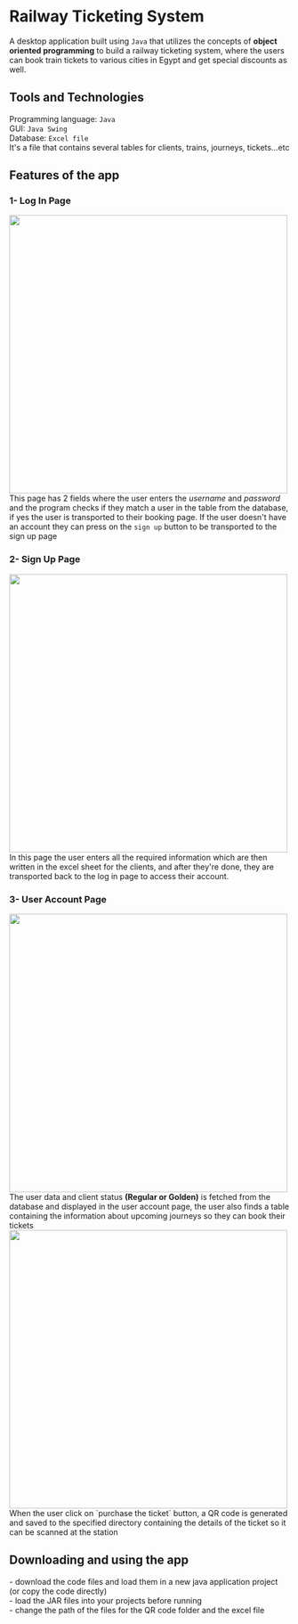 # Railway Ticketing System
A desktop application built using `Java` that utilizes the concepts of **object oriented programming** to build a railway ticketing system, where the users can book train tickets to various cities in Egypt and get special discounts as well.
## Tools and Technologies 
Programming language: `Java` <br>
GUI: `Java Swing` <br>
Database: `Excel file`<br>
It's a file that contains several tables for clients, trains, journeys, tickets...etc
## Features of the app
### 1- Log In Page
<img src="https://github.com/RanwaKhaled/Railway-Ticketing-System/assets/77844198/ac9837ad-4a15-4f64-ba9c-8ae4910c9295" width=500>
<br>
This page has 2 fields where the user enters the <i>username</i> and <i>password</i> and the program checks if they match a user in the table from the database, if yes the user is transported to their booking page. If the user doesn't have an account they can press on the <code>sign up</code> button to be transported to the sign up page
<h3>2- Sign Up Page</h3>
<img src="https://github.com/RanwaKhaled/Railway-Ticketing-System/assets/77844198/17d0f9c5-1c74-47d8-99bb-883b3725d344" width=500><br>
In this page the user enters all the required information which are then written in the excel sheet for the clients, and after they're done, they are transported back to the log in page to access their account.
<h3>3- User Account Page</h3>
<img src="https://github.com/RanwaKhaled/Railway-Ticketing-System/assets/77844198/bc02096b-b333-45a0-949f-4fc677bef329" width=500><br>
The user data and client status <b>(Regular or Golden)</b> is fetched from the database and displayed in the user account page, the user also finds a table containing the information about upcoming journeys so they can book their tickets <br>
<img src="https://github.com/RanwaKhaled/Railway-Ticketing-System/assets/77844198/6ed2964f-e3a5-46cf-8617-f76d32ed7c52" width=500><br>
When the user click on `purchase the ticket` button, a QR code is generated and saved to the specified directory containing the details of the ticket so it can be scanned at the station
<br>
<h2>Downloading and using the app</h2>
- download the code files and load them in a new java application project (or copy the code directly) <br>
- load the JAR files into your projects before running <br>
- change the path of the files for the QR code folder and the excel file
